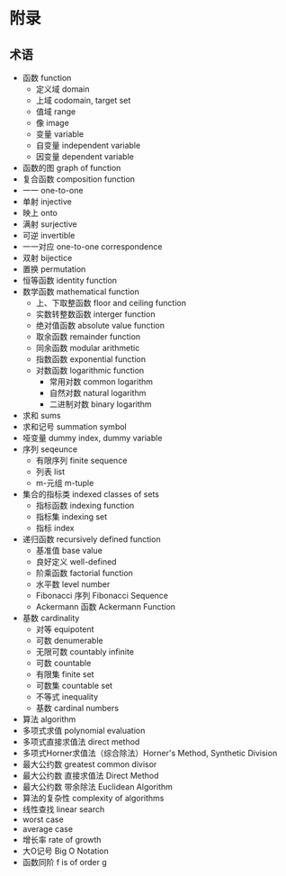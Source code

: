 # 附录

## 术语

  - 函数 function
    * 定义域 domain
    * 上域 codomain, target set
    * 值域 range
    * 像 image
    * 变量 variable
    * 自变量 independent variable
    * 因变量 dependent variable
  - 函数的图 graph of function
  - 复合函数 composition function
  - 一一 one-to-one
  - 单射 injective
  - 映上 onto
  - 满射 surjective
  - 可逆 invertible
  - 一一对应 one-to-one correspondence
  - 双射 bijectice
  - 置换 permutation
  - 恒等函数 identity function
  - 数学函数 mathematical function
    * 上、下取整函数 floor and ceiling function
    * 实数转整数函数 interger function
    * 绝对值函数 absolute value function
    * 取余函数 remainder function
    * 同余函数 modular arithmetic
    * 指数函数 exponential function
    * 对数函数 logarithmic function
      + 常用对数 common logarithm
      + 自然对数 natural logarithm
      + 二进制对数 binary logarithm
  - 求和 sums
  - 求和记号 summation symbol
  - 哑变量 dummy index, dummy variable
  - 序列 seqeunce
    * 有限序列 finite sequence
    * 列表 list
    * m-元组 m-tuple
  - 集合的指标类 indexed classes of sets
    * 指标函数 indexing function
    * 指标集 indexing set
    * 指标 index
  - 递归函数 recursively defined function
    * 基准值 base value
    * 良好定义 well-defined
    * 阶乘函数 factorial function
    * 水平数 level number
    * Fibonacci 序列 Fibonacci Sequence
    * Ackermann 函数 Ackermann Function
  - 基数 cardinality
    * 对等 equipotent
    * 可数 denumerable
    * 无限可数 countably infinite
    * 可数 countable
    * 有限集 finite set
    * 可数集 countable set
    * 不等式 inequality
    * 基数 cardinal numbers
  - 算法 algorithm
  - 多项式求值 polynomial evaluation
  - 多项式直接求值法 direct method
  - 多项式Horner求值法（综合除法）Horner's Method, Synthetic Division
  - 最大公约数 greatest common divisor
  - 最大公约数 直接求值法 Direct Method
  - 最大公约数 带余除法 Euclidean Algorithm
  - 算法的复杂性 complexity of algorithms
  - 线性查找 linear search
  - worst case
  - average case
  - 增长率 rate of growth
  - 大O记号 Big O Notation
  - 函数同阶 f is of order g
